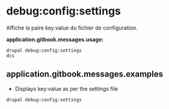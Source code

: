 # debug:config:settings
Affiche la paire key:value du fichier de configuration.

**application.gitbook.messages.usage:**
```
drupal debug:config:settings
dcs
```

## application.gitbook.messages.examples
* Displays key:value as per the settings file
```
drupal debug:config:settings
```
